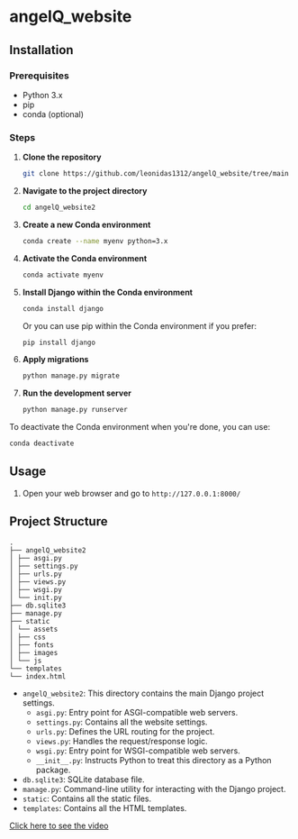 # angelQ_website

 
## Installation

### Prerequisites

- Python 3.x
- pip
- conda (optional)

### Steps

1. **Clone the repository**
    ```bash
    git clone https://github.com/leonidas1312/angelQ_website/tree/main
    ```

2. **Navigate to the project directory**
    ```bash
    cd angelQ_website2
    ```

3. **Create a new Conda environment**
    ```bash
    conda create --name myenv python=3.x
    ```

4. **Activate the Conda environment**
    ```bash
    conda activate myenv
    ```

5. **Install Django within the Conda environment**
    ```bash
    conda install django
    ```

    Or you can use pip within the Conda environment if you prefer:
    ```bash
    pip install django
    ```

6. **Apply migrations**
    ```bash
    python manage.py migrate
    ```

7. **Run the development server**
    ```bash
    python manage.py runserver
    ```

To deactivate the Conda environment when you're done, you can use:
```bash
conda deactivate
```

## Usage

1. Open your web browser and go to `http://127.0.0.1:8000/`

## Project Structure
```
.
├── angelQ_website2
│ ├── asgi.py
│ ├── settings.py
│ ├── urls.py
│ ├── views.py
│ ├── wsgi.py
│ └── init.py
├── db.sqlite3
├── manage.py
├── static
│ └── assets
│ ├── css
│ ├── fonts
│ ├── images
│ └── js
└── templates
└── index.html
```

- `angelQ_website2`: This directory contains the main Django project settings.
  - `asgi.py`: Entry point for ASGI-compatible web servers.
  - `settings.py`: Contains all the website settings.
  - `urls.py`: Defines the URL routing for the project.
  - `views.py`: Handles the request/response logic.
  - `wsgi.py`: Entry point for WSGI-compatible web servers.
  - `__init__.py`: Instructs Python to treat this directory as a Python package.
- `db.sqlite3`: SQLite database file.
- `manage.py`: Command-line utility for interacting with the Django project.
- `static`: Contains all the static files.
- `templates`: Contains all the HTML templates.

[Click here to see the video](https://github.com/leonidas1312/angelQ_website/edit/main/angelQ_website1.webm)


